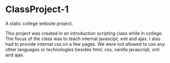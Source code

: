 # ClassProject-1
A static college website project.

This project was created in an introduction scripting class while in college. The focus of the class was to teach internal javascipt, xml and ajax. I also had to provide internal css on a few pages. We were not allowed to use any other languages or technologies besides html, css, vanilla javascript, xml and ajax.

